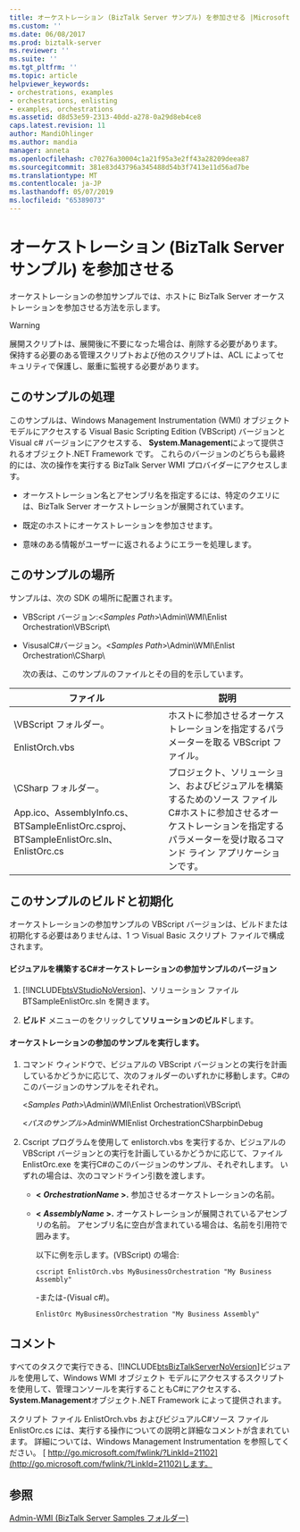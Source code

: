 ```yaml
---
title: オーケストレーション (BizTalk Server サンプル) を参加させる |Microsoft Docs
ms.custom: ''
ms.date: 06/08/2017
ms.prod: biztalk-server
ms.reviewer: ''
ms.suite: ''
ms.tgt_pltfrm: ''
ms.topic: article
helpviewer_keywords:
- orchestrations, examples
- orchestrations, enlisting
- examples, orchestrations
ms.assetid: d8d53e59-2313-40dd-a278-0a29d8eb4ce8
caps.latest.revision: 11
author: MandiOhlinger
ms.author: mandia
manager: anneta
ms.openlocfilehash: c70276a30004c1a21f95a3e2ff43a28209deea87
ms.sourcegitcommit: 381e83d43796a345488d54b3f7413e11d56ad7be
ms.translationtype: MT
ms.contentlocale: ja-JP
ms.lasthandoff: 05/07/2019
ms.locfileid: "65389073"
---
```

# <a name="enlist-orchestration-biztalk-server-sample"></a>オーケストレーション (BizTalk Server サンプル) を参加させる
オーケストレーションの参加サンプルでは、ホストに BizTalk Server オーケストレーションを参加させる方法を示します。  
  
> [!WARNING]
>  展開スクリプトは、展開後に不要になった場合は、削除する必要があります。 保持する必要のある管理スクリプトおよび他のスクリプトは、ACL によってセキュリティで保護し、厳重に監視する必要があります。  
  
## <a name="what-this-sample-does"></a>このサンプルの処理  
 このサンプルは、Windows Management Instrumentation (WMI) オブジェクト モデルにアクセスする Visual Basic Scripting Edition (VBScript) バージョンと Visual c# バージョンにアクセスする、 **System.Management**によって提供されるオブジェクト.NET Framework です。 これらのバージョンのどちらも最終的には、次の操作を実行する BizTalk Server WMI プロバイダーにアクセスします。  
  
-   オーケストレーション名とアセンブリ名を指定するには、特定のクエリには、BizTalk Server オーケストレーションが展開されています。  
  
-   既定のホストにオーケストレーションを参加させます。  
  
-   意味のある情報がユーザーに返されるようにエラーを処理します。  
  
## <a name="where-to-find-this-sample"></a>このサンプルの場所  
 サンプルは、次の SDK の場所に配置されます。  
  
- VBScript バージョン:\<*Samples Path*\>\Admin\WMI\Enlist Orchestration\VBScript\  
  
- VisusalC#バージョン。\<*Samples Path*\>\Admin\WMI\Enlist Orchestration\CSharp\  
  
  次の表は、このサンプルのファイルとその目的を示しています。  
  
|ファイル|説明|  
|---------------|-----------------|  
|\VBScript フォルダー。<br /><br /> EnlistOrch.vbs|ホストに参加させるオーケストレーションを指定するパラメーターを取る VBScript ファイル。|  
|\CSharp フォルダー。<br /><br /> App.ico、AssemblyInfo.cs、BTSampleEnlistOrc.csproj、BTSampleEnlistOrc.sln、EnlistOrc.cs|プロジェクト、ソリューション、およびビジュアルを構築するためのソース ファイルC#ホストに参加させるオーケストレーションを指定するパラメーターを受け取るコマンド ライン アプリケーションです。|  
  
## <a name="building-and-initializing-this-sample"></a>このサンプルのビルドと初期化  
 オーケストレーションの参加サンプルの VBScript バージョンは、ビルドまたは初期化する必要はありませんは、1 つ Visual Basic スクリプト ファイルで構成されます。  
  
#### <a name="to-build-the-visual-c-version-of-the-enlist-orchestration-sample"></a>ビジュアルを構築するC#オーケストレーションの参加サンプルのバージョン  
  
1. [!INCLUDE[btsVStudioNoVersion](../includes/btsvstudionoversion-md.md)]、ソリューション ファイル BTSampleEnlistOrc.sln を開きます。  
  
2. **ビルド** メニューのをクリックして**ソリューションのビルド**します。  
  
#### <a name="to-run-the-enlist-orchestration-sample"></a>オーケストレーションの参加のサンプルを実行します。  
  
1.  コマンド ウィンドウで、ビジュアルの VBScript バージョンとの実行を計画しているかどうかに応じて、次のフォルダーのいずれかに移動します。C#のこのバージョンのサンプルをそれぞれ。  
  
     \<*Samples Path*\>\Admin\WMI\Enlist Orchestration\VBScript\  
  
     \<*パスのサンプル*\>AdminWMIEnlist OrchestrationCSharpbinDebug  
  
2.  Cscript プログラムを使用して enlistorch.vbs を実行するか、ビジュアルの VBScript バージョンとの実行を計画しているかどうかに応じて、ファイル EnlistOrc.exe を実行C#のこのバージョンのサンプル、それぞれします。 いずれの場合は、次のコマンドライン引数を渡します。  
  
    -   **\<** ***OrchestrationName* \>.** 参加させるオーケストレーションの名前。  
  
    -   **\<** ***AssemblyName* \>.** オーケストレーションが展開されているアセンブリの名前。 アセンブリ名に空白が含まれている場合は、名前を引用符で囲みます。  
  
         以下に例を示します。(VBScript) の場合:  
  
        ```  
        cscript EnlistOrch.vbs MyBusinessOrchestration "My Business Assembly"  
        ```  
  
         -または-(Visual c#)。  
  
        ```  
        EnlistOrc MyBusinessOrchestration "My Business Assembly"  
        ```  
  
## <a name="comments"></a>コメント  
 すべてのタスクで実行できる、[!INCLUDE[btsBizTalkServerNoVersion](../includes/btsbiztalkservernoversion-md.md)]ビジュアルを使用して、Windows WMI オブジェクト モデルにアクセスするスクリプトを使用して、管理コンソールを実行することもC#にアクセスする、 **System.Management**オブジェクト.NET Framework によって提供されます。  
  
 スクリプト ファイル EnlistOrch.vbs およびビジュアルC#ソース ファイル EnlistOrc.cs には、実行する操作についての説明と詳細なコメントが含まれています。 詳細については、Windows Management Instrumentation を参照してください。 [ http://go.microsoft.com/fwlink/?LinkId=21102](http://go.microsoft.com/fwlink/?LinkId=21102)します。  
  
## <a name="see-also"></a>参照  
 [Admin-WMI (BizTalk Server Samples フォルダー)](../core/admin-wmi-biztalk-server-samples-folder.md)
